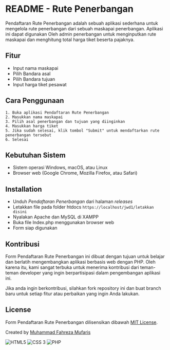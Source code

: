 
# README - Rute Penerbangan

Pendaftaran Rute Penerbangan adalah sebuah aplikasi sederhana
untuk mengelola rute penerbangan dari sebuah maskapai penerbangan. Aplikasi ini dapat digunakan Oleh admin penerbangan untuk menginputkan rute maskapai dan menghitung total harga tiket beserta pajaknya.

## Fitur
- Input nama maskapai
- Pilih Bandara asal
- Pilih Bandara tujuan
- Input harga tiket pesawat

## Cara Penggunaan
    1. Buka aplikasi Pendaftaran Rute Penerbangan
    2. Masukkan nama maskapai
    3. Pilih asal penerbangan dan tujuan yang diinginkan
    4. Masukkan harga tiket
    5. Jika sudah selesai, klik tombol "Submit" untuk mendaftarkan rute penerbangan tersebut
    6. Selesai

## Kebutuhan Sistem
- Sistem operasi Windows, macOS, atau Linux
- Browser web (Google Chrome, Mozilla Firefox, atau Safari)

## Installation
- Unduh _Pendaftaran Penerbangan_ dari halaman _releases_
- Letakkan file pada folder htdocs
``
https://localhost/jwd1/letakkan disini
``
- Nyalakan Apache dan MySQL di XAMPP
- Buka file Index.php menggunakan browser web
- Form siap digunakan

## Kontribusi
Form Pendaftaran Rute Penerbangan ini dibuat dengan tujuan untuk belajar dan berlatih mengembangkan aplikasi berbasis web dengan PHP. Oleh karena itu, kami sangat terbuka untuk menerima kontribusi dari teman-teman developer yang ingin berpartisipasi dalam pengembangan aplikasi ini.

Jika anda ingin berkontribusi, silahkan fork repository ini dan buat branch baru untuk setiap fitur atau perbaikan yang ingin Anda lakukan.

## License
Form Pendaftaran Rute Penerbangan dilisensikan dibawah [MIT License](https://choosealicense.com/licenses/mit/).

Created by [Muhammad Fahreza Mufaris](https://www.mufarisfahreza.my.id)


![HTML5](https://img.shields.io/badge/HTML5-E34F26?style=for-the-badge&logo=html5&logoColor=white) ![CSS 3](https://img.shields.io/badge/CSS3-1572B6?style=for-the-badge&logo=css3&logoColor=white) ![PHP](https://img.shields.io/badge/PHP-777BB4?style=for-the-badge&logo=php&logoColor=white)